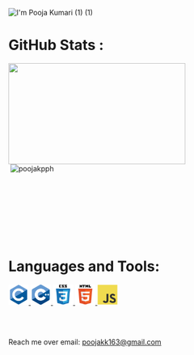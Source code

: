 <!-- <h1 align="center">Hi, I'm Pooja Kumari </h1>
<p align="left">I'm a front-end developer & building my version of the technical world one step at a time. I like challenges and experimenting with new things and doesn't compromise in relishing entertainment in the course of work.</p><br> -->

![I'm Pooja Kumari  (1) (1)](https://user-images.githubusercontent.com/86198133/227797113-85f723a6-e103-4315-98be-b6ee9bb92060.jpg)<br>


<h1 align="left">GitHub Stats :</h1>
<p><img align="left" src="https://github-readme-stats.vercel.app/api/top-langs?username=poojakpph&hide_progress=true&locale=en&layout=compact&theme=vue-dark" width="350" height="200"/></p><br><br><br><br><br><br><br>

<p>&nbsp;<img align="right" src="https://github-readme-stats.vercel.app/api?username=poojakpph&show_icons=true&theme=vue-dark" alt="poojakpph" width="500" height="185" /></p><br><br><br><br><br><br><br>

<h1 align="left">Languages and Tools:</h1>
<p align="left"> <a href="https://www.cprogramming.com/" target="_blank" rel="noreferrer"> <img src="https://raw.githubusercontent.com/devicons/devicon/master/icons/c/c-original.svg" alt="c" width="40" height="40"/> </a> <a href="https://www.w3schools.com/cpp/" target="_blank" rel="noreferrer"> <img src="https://raw.githubusercontent.com/devicons/devicon/master/icons/cplusplus/cplusplus-original.svg" alt="cplusplus" width="40" height="40"/> </a> <a href="https://www.w3schools.com/css/" target="_blank" rel="noreferrer"> <img src="https://raw.githubusercontent.com/devicons/devicon/master/icons/css3/css3-original-wordmark.svg" alt="css3" width="40" height="40"/> </a> <a href="https://www.w3.org/html/" target="_blank" rel="noreferrer"> <img src="https://raw.githubusercontent.com/devicons/devicon/master/icons/html5/html5-original-wordmark.svg" alt="html5" width="40" height="40"/> </a> <a href="https://developer.mozilla.org/en-US/docs/Web/JavaScript" target="_blank" rel="noreferrer"> <img src="https://raw.githubusercontent.com/devicons/devicon/master/icons/javascript/javascript-original.svg" alt="javascript" width="40" height="40"/> </a> </p>
<br><br>

Reach me over email: poojakk163@gmail.com 



